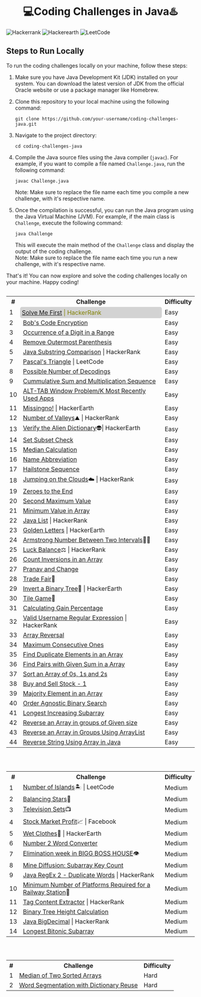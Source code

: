 <h1 align="center">💻Coding Challenges in Java♨️</h1>

![Hackerrank](https://img.shields.io/badge/-Hackerrank-2EC866?style=for-the-badge&logo=HackerRank&logoColor=white) ![Hackerearth](https://img.shields.io/badge/HackerEarth-%232C3454.svg?&style=for-the-badge&logo=HackerEarth&logoColor=Blue) ![LeetCode](https://img.shields.io/badge/LeetCode-000000?style=for-the-badge&logo=LeetCode&logoColor=#d16c06)

## Steps to Run Locally

To run the coding challenges locally on your machine, follow these steps:

1. Make sure you have Java Development Kit (JDK) installed on your system. You can download the latest version of JDK from the official Oracle website or use a package manager like Homebrew.

2. Clone this repository to your local machine using the following command:

   ```
   git clone https://github.com/your-username/coding-challenges-java.git
   ```

3. Navigate to the project directory:

   ```
   cd coding-challenges-java
   ```

4. Compile the Java source files using the Java compiler (`javac`). For example, if you want to compile a file named `Challenge.java`, run the following command:

   ```
   javac Challenge.java
   ```
   Note: Make sure to replace the file name each time you compile a new challenge, with it's respective name.

5. Once the compilation is successful, you can run the Java program using the Java Virtual Machine (JVM). For example, if the main class is `Challenge`, execute the following command:

   ```
   java Challenge
   ```
   This will execute the main method of the `Challenge` class and display the output of the coding challenge.
   <br>Note: Make sure to replace the file name each time you run a new challenge, with it's respective name.

That's it! You can now explore and solve the coding challenges locally on your machine. Happy coding!

## 
<table>
  <tr>
    <th>#</th>
    <th>Challenge</th>
    <th>Difficulty</th>
  </tr>
  <tr>
    <td>1</td>
    <td style="padding: 5px; background-color: lightgrey; border-radius: 5px; color: olive;"><a href="https://github.com/PranavBawgikar/java-coding-challenges/blob/main/SolveMeFirst.java">Solve Me First</a> | HackerRank</td>
    <td>Easy</td>
  </tr>
  <tr>
    <td>2</td>
    <td><a href="https://github.com/PranavBawgikar/java-coding-challenges/blob/main/BobEncryption.java">Bob's Code Encryption</a></td>
    <td>Easy</td>
  </tr>
  <tr>
    <td>3</td>
    <td><a href="https://github.com/PranavBawgikar/java-coding-challenges/blob/main/DigitOcurrence.java">Occurrence of a Digit in a Range</a></td>
    <td>Easy</td>
  </tr>
  <td>4</td>
    <td><a href="https://github.com/PranavBawgikar/java-coding-challenges/blob/main/OuterParenthesis.java">Remove Outermost Parenthesis</a></td>
    <td>Easy</td>
  </tr>
  <td>5</td>
    <td><a href="https://github.com/PranavBawgikar/java-coding-challenges/blob/main/SubstringComp.java">Java Substring Comparison</a> | HackerRank</td>
    <td>Easy</td>
  </tr>
  <td>7</td>
    <td><a href="https://github.com/PranavBawgikar/java-coding-challenges/blob/main/PascalTri.java">Pascal's Triangle</a> | LeetCode</td>
    <td>Easy</td>
  </tr>
  <td>8</td>
  <td><a href="https://github.com/PranavBawgikar/java-coding-challenges/blob/main/PossibleDecodings.java">Possible Number of Decodings</a></td>
    <td>Easy</td>
  <tr>
  <td>9</td>
  <td><a href="https://github.com/PranavBawgikar/java-coding-challenges/blob/main/Sequence.java">Cummulative Sum and Multiplication Sequence</a></td>
    <td>Easy</td>
  </tr>
  <tr>
  <td>10</td>
  <td><a href="https://github.com/PranavBawgikar/java-coding-challenges/blob/main/AltTabProb.java">ALT-TAB Window Problem/K Most Recently Used Apps</a></td>
    <td>Easy</td>
  </tr>
  <tr>
    <td>11</td>
  <td><a href="https://github.com/PranavBawgikar/java-coding-challenges/blob/main/Missingno.java">Missingno!</a> | HackerEarth</td>
    <td>Easy</td>
  </tr>
  <tr>
    <td>12</td>
  <td><a href="https://github.com/PranavBawgikar/java-coding-challenges/blob/main/NumberOfValleys.java">Number of Valleys</a>⛰️ | HackerRank</td>
    <td>Easy</td>
  </tr>
  <tr>
    <td>13</td>
  <td><a href="https://github.com/PranavBawgikar/java-coding-challenges/blob/main/AlienDict.java">Verify the Alien Dictionary</a>👽| HackerEarth</td>
    <td>Easy</td>
  </tr>
  <tr>
    <td>14</td>
  <td><a href="https://github.com/PranavBawgikar/java-coding-challenges/blob/main/SubsetCheck.java">Set Subset Check</a></td>
    <td>Easy</td>
  </tr>
  </tr>
  <tr>
    <td>15</td>
  <td><a href="https://github.com/PranavBawgikar/java-coding-challenges/blob/main/Median.java">Median Calculation</a></td>
    <td>Easy</td>
  </tr>
   <tr>
    <td>16</td>
  <td><a href="https://github.com/PranavBawgikar/java-coding-challenges/blob/main/NameAbbreviation.java">Name Abbreviation</a></td>
    <td>Easy</td>
  </tr>
   <tr>
    <td>17</td>
  <td><a href="https://github.com/PranavBawgikar/java-coding-challenges/blob/main/HailstoneSeq.java">Hailstone Sequence</a></td>
    <td>Easy</td>
  </tr>
   <tr>
    <td>18</td>
  <td><a href="https://github.com/PranavBawgikar/java-coding-challenges/blob/main/JumpClouds.java">Jumping on the Clouds</a>☁️ | HackerRank</td>
    <td>Easy</td>
  </tr>
   <tr>
    <td>19</td>
  <td><a href="https://github.com/PranavBawgikar/java-coding-challenges/blob/main/ZeroesToLast.java">Zeroes to the End</a></td>
    <td>Easy</td>
  </tr>
   <tr>
    <td>20</td>
  <td><a href="https://github.com/PranavBawgikar/java-coding-challenges/blob/main/SecondMaxVal.java">Second Maximum Value</a></td>
    <td>Easy</td>
  </tr>
   <tr>
    <td>21</td>
  <td><a href="https://github.com/PranavBawgikar/java-coding-challenges/blob/main/MinValInArr.java">Minimum Value in Array</a></td>
    <td>Easy</td>
  </tr>
   <tr>
    <td>22</td>
  <td><a href="https://github.com/PranavBawgikar/java-coding-challenges/blob/main/ListOperations.java">Java List</a> | HackerRank</a></td>
    <td>Easy</td>
  </tr>
   </tr>
   <tr>
    <td>23</td>
  <td><a href="https://github.com/PranavBawgikar/java-coding-challenges/blob/main/GoldenLetters.java">Golden Letters</a> | HackerEarth</td>
    <td>Easy</td>
  </tr>
   <tr>
    <td>24</td>
  <td><a href="https://github.com/PranavBawgikar/java-coding-challenges/blob/main/Armstrong.java">Armstrong Number Between Two Intervals</a>👨‍🚀</td>
    <td>Easy</td>
  </tr>
   <tr>
    <td>25</td>
  <td><a href="https://github.com/PranavBawgikar/java-coding-challenges/blob/main/LuckBalance.java">Luck Balance</a>⚖️ | HackerRank</td>
    <td>Easy</td>
  </tr>
   <tr>
    <td>26</td>
  <td><a href="https://github.com/PranavBawgikar/java-coding-challenges/blob/main/CountInversion.java">Count Inversions in an Array</td>
    <td>Easy</td>
  </tr>
     <tr>
    <td>27</td>
  <td><a href="https://github.com/PranavBawgikar/java-coding-challenges/blob/main/Change.java">Pranav and Change</a></td>
    <td>Easy</td>
</tr>
<tr>
    <td>28</td>
  <td><a href="https://github.com/PranavBawgikar/java-coding-challenges/blob/main/Tradefair.java">Trade Fair</a>🎪</td>
    <td>Easy</td>
  </tr>
     <tr>
<td>29</td>
  <td><a href="https://github.com/PranavBawgikar/java-coding-challenges/blob/main/TreeNode.java">Invert a Binary Tree</a>🌲 | HackerEarth</td>
<td>Easy</td>
</tr>
<tr>
<td>30</td>
  <td><a href="https://github.com/PranavBawgikar/java-coding-challenges/blob/main/Tilegame.java">Tile Game</a>🔲</td>
<td>Easy</td>
</tr>
<tr>
<td>31</td>
  <td><a href="https://github.com/PranavBawgikar/java-coding-challenges/blob/main/Gainpercentage.java">Calculating Gain Percentage</a></td>
<td>Easy</td>
</tr>
<tr>
<td>32</td>
  <td><a href="https://github.com/PranavBawgikar/java-coding-challenges/blob/main/UsernameValidator.java">Valid Username Regular Expression</a> | HackerRank</td>
<td>Easy</td>
</tr>
<tr>
<td>33</td>
  <td><a href="https://github.com/PranavBawgikar/java-coding-challenges/blob/main/RevArr.java">Array Reversal</td>
<td>Easy</td>
</tr>  
<tr>
<td>34</td>
  <td><a href="https://github.com/PranavBawgikar/java-coding-challenges/blob/main/MaxConsecutiveOnes.java">Maximum Consecutive Ones</a></td>
<td>Easy</td>
</tr>  
<td>35</td>
  <td><a href="https://github.com/PranavBawgikar/java-coding-challenges/blob/main/DuplicateArray.java">Find Duplicate Elements in an Array</a></td>
<td>Easy</td>
</tr>  
<td>36</td>
  <td><a href="https://github.com/PranavBawgikar/java-coding-challenges/blob/main/PairsSumToK.java">Find Pairs with Given Sum in a Array</a></td>
<td>Easy</td>
</tr>  
<td>37</td>
  <td><a href="https://github.com/PranavBawgikar/java-coding-challenges/blob/main/SortZerOneTwo.java">Sort an Array of 0s, 1s and 2s</a></td>
<td>Easy</td>
</tr>  
<td>38</td>
  <td><a href="https://github.com/PranavBawgikar/java-coding-challenges/blob/main/BuyAndSellStock.java">Buy and Sell Stock - 1</a></td>
<td>Easy</td>
</tr>  
<td>39</td>
  <td><a href="https://github.com/PranavBawgikar/java-coding-challenges/blob/main/MajorityElement.java">Majority Element in an Array</a></td>
<td>Easy</td>
</tr>
</tr>  
<td>40</td>
  <td><a href="https://github.com/PranavBawgikar/java-coding-challenges/blob/main/OrderAgnosticBS.java">Order Agnostic Binary Search</a></td>
<td>Easy</td>
</tr>
<tr>  
<td>41</td>
  <td><a href="https://github.com/PranavBawgikar/java-coding-challenges/blob/main/LongestIncSubarray.java">Longest Increasing Subarray</a></td>
<td>Easy</td>
</tr>
<tr>  
<td>42</td>
  <td><a href="https://github.com/PranavBawgikar/java-coding-challenges/blob/main/ReverseArrayInGroups.java">Reverse an Array in groups of Given size</a></td>
<td>Easy</td>
</tr>
<tr>  
<td>43</td>
  <td><a href="https://github.com/PranavBawgikar/java-coding-challenges/blob/main/ReverseArrayInGroups2.java">Reverse an Array in Groups Using ArrayList</a></td>
<td>Easy</td>
</tr>
<tr>  
<td>44</td>
  <td><a href="https://github.com/PranavBawgikar/java-coding-challenges/blob/main/ReverseString.java">Reverse String Using Array in Java</a></td>
<td>Easy</td>
</tr>
</table>

<br>

## 
<table>
  <tr>
    <th>#</th>
    <th>Challenge</th>
    <th>Difficulty</th>
  </tr>
  <tr>
    <td>1</td>
    <td><a href="https://github.com/PranavBawgikar/java-coding-challenges/blob/main/NumOfIslands.java">Number of Islands</a>🏝️ | LeetCode</td>
    <td>Medium</td>
  </tr>
   <tr>
    <td>2</td>
    <td><a href="https://github.com/PranavBawgikar/java-coding-challenges/blob/main/BalancedStars.java">Balancing Stars</a>🌠 </td>
    <td>Medium</td>
  </tr>
   <tr>
    <td>3</td>
    <td><a href="https://github.com/PranavBawgikar/java-coding-challenges/blob/main/HospitalTVSets.java">Television Sets</a>📺 </td>
    <td>Medium</td>
  </tr>
   <tr>
    <td>4</td>
    <td><a href="https://github.com/PranavBawgikar/java-coding-challenges/blob/main/StockMarketProfit.java">Stock Market Profit</a>📈 | Facebook</td>
    <td>Medium</td>
  </tr>
   <tr>
    <td>5</td>
    <td><a href="https://github.com/PranavBawgikar/java-coding-challenges/blob/main/WetClothes.java">Wet Clothes</a>👚 | HackerEarth</td>
    <td>Medium</td>
  </tr>
   <tr>
    <td>6</td>
    <td><a href="https://github.com/PranavBawgikar/java-coding-challenges/blob/main/Num2Word.java">Number 2 Word Converter</a></td>
    <td>Medium</td>
  </tr>
   <tr>
	<td>7</td>
    	<td><a href="https://github.com/PranavBawgikar/java-coding-challenges/blob/main/BiggBoss.java">Elimination week in BIGG BOSS HOUSE</a>👁️</td>
    <td>Medium</td>
</tr>
<tr>
	<td>8</td>
    	<td><a href="https://github.com/PranavBawgikar/java-coding-challenges/blob/main/MineDiffusion.java">Mine Diffusion: Subarray Key Count</a></td>
    <td>Medium</td>
</tr>
<tr>
	<td>9</td>
    	<td><a href="https://github.com/PranavBawgikar/java-coding-challenges/blob/main/DuplicateWords.java">Java RegEx 2 - Duplicate Words</a> | HackerRank</td>
    <td>Medium</td>
</tr><tr>
	<td>10</td>
    	<td><a href="https://github.com/PranavBawgikar/java-coding-challenges/blob/main/MinPlatforms.java">Minimum Number of Platforms Required for a Railway Station</a>🚋</td>
    <td>Medium</td>
</tr>
<tr>
	<td>11</td>
    	<td><a href="https://github.com/PranavBawgikar/java-coding-challenges/blob/main/TagContentExtract.java">Tag Content Extractor</a> | HackerRank</td>
    <td>Medium</td>
</tr>
<tr>
	<td>12</td>
    	<td><a href="https://github.com/PranavBawgikar/java-coding-challenges/blob/main/BinTreeHeight.java">Binary Tree Height Calculation</a></td>
    <td>Medium</td>
</tr>
<tr>
<td>13</td>
<td><a href="https://github.com/PranavBawgikar/java-coding-challenges/blob/main/bigDecimal.java">Java BigDecimal</a> | HackerRank</td>
<td>Medium</td>
</tr>
<tr>
<td>14</td>
<td><a href="https://github.com/PranavBawgikar/java-coding-challenges/blob/main/bitonicSubarray.java">Longest Bitonic Subarray</td>
<td>Medium</td>
</tr>
</table>

<br>

## 
<table>
  <tr>
    <th>#</th>
    <th>Challenge</th>
    <th>Difficulty</th>
  </tr>
  <tr>
    <td>1</td>
    <td><a href="https://github.com/PranavBawgikar/java-coding-challenges/blob/main/MedianOfArrays.java">Median of Two Sorted Arrays</td>
    <td>Hard</td>
  </tr>
   <tr>
    <td>2</td>
    <td><a href="https://github.com/PranavBawgikar/java-coding-challenges/blob/main/WordSeg.java">Word Segmentation with Dictionary Reuse</td>
    <td>Hard</td>
  </tr>
</table>

